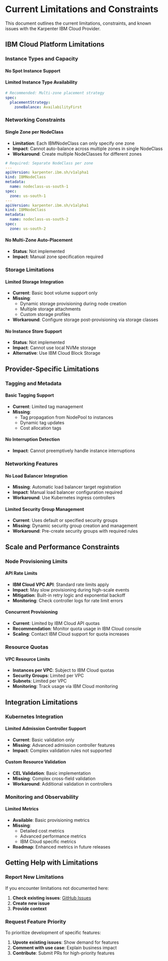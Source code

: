 # Current Limitations and Constraints

This document outlines the current limitations, constraints, and known issues with the Karpenter IBM Cloud Provider.

## IBM Cloud Platform Limitations

### Instance Types and Capacity

#### No Spot Instance Support

#### Limited Instance Type Availability

```yaml
# Recommended: Multi-zone placement strategy
spec:
  placementStrategy:
    zoneBalance: AvailabilityFirst
```

### Networking Constraints

#### Single Zone per NodeClass
- **Limitation**: Each IBMNodeClass can only specify one zone
- **Impact**: Cannot auto-balance across multiple zones in single NodeClass
- **Workaround**: Create multiple NodeClasses for different zones

```yaml
# Required: Separate NodeClass per zone
---
apiVersion: karpenter.ibm.sh/v1alpha1
kind: IBMNodeClass
metadata:
  name: nodeclass-us-south-1
spec:
  zone: us-south-1
---
apiVersion: karpenter.ibm.sh/v1alpha1
kind: IBMNodeClass
metadata:
  name: nodeclass-us-south-2
spec:
  zone: us-south-2
```

#### No Multi-Zone Auto-Placement
- **Status**: Not implemented
- **Impact**: Manual zone specification required

### Storage Limitations

#### Limited Storage Integration
- **Current**: Basic boot volume support only
- **Missing**: 
  - Dynamic storage provisioning during node creation
  - Multiple storage attachments
  - Custom storage profiles
- **Workaround**: Configure storage post-provisioning via storage classes

#### No Instance Store Support
- **Status**: Not implemented
- **Impact**: Cannot use local NVMe storage
- **Alternative**: Use IBM Cloud Block Storage

## Provider-Specific Limitations

### Tagging and Metadata

#### Basic Tagging Support
- **Current**: Limited tag management
- **Missing**:
  - Tag propagation from NodePool to instances
  - Dynamic tag updates
  - Cost allocation tags

#### No Interruption Detection
- **Impact**: Cannot preemptively handle instance interruptions

### Networking Features

#### No Load Balancer Integration
- **Missing**: Automatic load balancer target registration
- **Impact**: Manual load balancer configuration required
- **Workaround**: Use Kubernetes ingress controllers

#### Limited Security Group Management
- **Current**: Uses default or specified security groups
- **Missing**: Dynamic security group creation and management
- **Workaround**: Pre-create security groups with required rules

## Scale and Performance Constraints

### Node Provisioning Limits

#### API Rate Limits
- **IBM Cloud VPC API**: Standard rate limits apply
- **Impact**: May slow provisioning during high-scale events
- **Mitigation**: Built-in retry logic and exponential backoff
- **Monitoring**: Check controller logs for rate limit errors

#### Concurrent Provisioning
- **Current**: Limited by IBM Cloud API quotas
- **Recommendation**: Monitor quota usage in IBM Cloud console
- **Scaling**: Contact IBM Cloud support for quota increases

### Resource Quotas

#### VPC Resource Limits
- **Instances per VPC**: Subject to IBM Cloud quotas
- **Security Groups**: Limited per VPC
- **Subnets**: Limited per VPC
- **Monitoring**: Track usage via IBM Cloud monitoring

## Integration Limitations

### Kubernetes Integration

#### **Limited Admission Controller Support**
- **Current**: Basic validation only
- **Missing**: Advanced admission controller features
- **Impact**: Complex validation rules not supported

#### **Custom Resource Validation**
- **CEL Validation**: Basic implementation
- **Missing**: Complex cross-field validation
- **Workaround**: Additional validation in controllers

### Monitoring and Observability

#### **Limited Metrics**
- **Available**: Basic provisioning metrics
- **Missing**:
  - Detailed cost metrics
  - Advanced performance metrics
  - IBM Cloud specific metrics
- **Roadmap**: Enhanced metrics in future releases

## Getting Help with Limitations

### Report New Limitations
If you encounter limitations not documented here:

1. **Check existing issues**: [GitHub Issues](https://github.com/pfeifferj/karpenter-provider-ibm-cloud/issues)
2. **Create new issue**
3. **Provide context**

### Request Feature Priority
To prioritize development of specific features:

1. **Upvote existing issues**: Show demand for features
2. **Comment with use case**: Explain business impact
3. **Contribute**: Submit PRs for high-priority features
